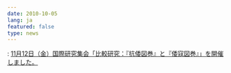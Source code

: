 ```yaml
---
date: 2010-10-05
lang: ja
featured: false
type: news
---
```

: 
<a href="/news/2010/20101112.pdf" target="_blank"> 11月12日（金）国際研究集会「比較研究：『抗倭図巻』と『倭寇図巻』」を開催しました。</a>
